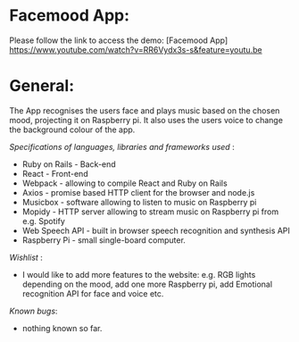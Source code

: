 # Facemood App:
Please follow the link to access the demo:
[Facemood App]
https://www.youtube.com/watch?v=RR6Vydx3s-s&feature=youtu.be

# General:
The App recognises the users face and plays music based on the chosen mood, projecting it on Raspberry pi. It also uses the users voice to change the background colour of the app.



_Specifications of languages, libraries and frameworks used_ :
- Ruby on Rails - Back-end 
- React - Front-end 
- Webpack - allowing to compile React and Ruby on Rails 
- Axios - promise based HTTP client for the browser and node.js 
- Musicbox - software allowing to listen to music on Raspberry pi 
- Mopidy - HTTP server allowing to stream music on Raspberry pi from e.g. Spotify 
- Web Speech API - built in browser speech recognition and synthesis API 
- Raspberry Pi - small single-board computer. 

_Wishlist_ : 
- I would like to add more features to the website: e.g. RGB lights depending on the mood, add one more Raspberry pi, add Emotional recognition API for face and voice etc. 

_Known bugs_:
- nothing known so far.
